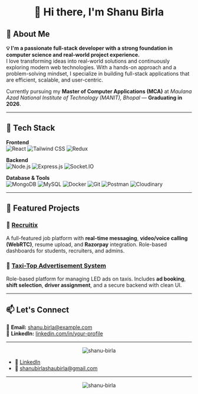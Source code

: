 #  <h1 align="center" >👋 Hi there, I'm **Shanu Birla**  </h1>


## 🚀 About Me  

**💡 I'm a passionate full-stack developer with a strong foundation in computer science and real-world project experience.**  
I love transforming ideas into real-world solutions and continuously exploring modern web technologies. With a hands-on approach and a problem-solving mindset, I specialize in building full-stack applications that are efficient, scalable, and user-centric.

Currently pursuing my **Master of Computer Applications (MCA)** at *Maulana Azad National Institute of Technology (MANIT), Bhopal* — **Graduating in 2026**.

---

## 🧰 Tech Stack

**Frontend**  
![React](https://img.shields.io/badge/-React.js-61DAFB?logo=react&logoColor=black&style=flat)
![Tailwind CSS](https://img.shields.io/badge/-Tailwind%20CSS-38B2AC?logo=tailwind-css&logoColor=white&style=flat)
![Redux](https://img.shields.io/badge/-Redux-764ABC?logo=redux&logoColor=white&style=flat)

**Backend**  
![Node.js](https://img.shields.io/badge/-Node.js-339933?logo=node.js&logoColor=white&style=flat)
![Express.js](https://img.shields.io/badge/-Express.js-000000?logo=express&logoColor=white&style=flat)
![Socket.IO](https://img.shields.io/badge/-Socket.IO-010101?logo=socket.io&logoColor=white&style=flat)

**Database & Tools**  
![MongoDB](https://img.shields.io/badge/-MongoDB-47A248?logo=mongodb&logoColor=white&style=flat)
![MySQL](https://img.shields.io/badge/-MySQL-4479A1?logo=mysql&logoColor=white&style=flat)
![Docker](https://img.shields.io/badge/-Docker-2496ED?logo=docker&logoColor=white&style=flat)
![Git](https://img.shields.io/badge/-Git-F05032?logo=git&logoColor=white&style=flat)
![Postman](https://img.shields.io/badge/-Postman-FF6C37?logo=postman&logoColor=white&style=flat)
![Cloudinary](https://img.shields.io/badge/-Cloudinary-3448C5?logo=cloudinary&logoColor=white&style=flat)

---

## 📌 Featured Projects

### 🔹 [Recruitix](https://github.com/shanu-birla/recruitix)  
A full-featured job platform with **real-time messaging**, **video/voice calling (WebRTC)**, resume upload, and **Razorpay** integration. Role-based dashboards for students, recruiters, and admins.

### 🔹 [Taxi-Top Advertisement System](https://github.com/shanu-birla/taxi-top-ad-management)  
Role-based platform for managing LED ads on taxis. Includes **ad booking**, **shift selection**, **driver assignment**, and a secure backend with clean UI.

---

## 📫 Let's Connect

📧 **Email:** [shanu.birla@example.com](mailto:shanu.birla@example.com)  
🔗 **LinkedIn:** [linkedin.com/in/your-profile](https://linkedin.com/in/your-profile)

---

<p align="center">
  <img src="https://komarev.com/ghpvc/?username=shanu-birla&label=Profile%20Views&color=0e75b6&style=flat" alt="shanu-birla" />
</p>


- 🔗 [LinkedIn](https://www.linkedin.com/in/shanu-birla-56211a290/)
- 📧 shanubirlashaubirla@gmail.com 

---

<p align="center">
  <img src="https://komarev.com/ghpvc/?username=shanu-birla&label=Profile%20Views&color=0e75b6&style=flat" alt="shanu-birla" />
</p> 
